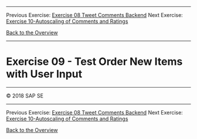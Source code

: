 - - - -
Previous Exercise: [Exercise 08 Tweet Comments Backend](../Exercise-08-Tweet-Comments-Backend) Next Exercise: [Exercise 10-Autoscaling of Comments and Ratings](../Exercise-10-Autoscaling-of-Comments-and-Ratings)

[Back to the Overview](../README.md)
- - - -

# Exercise 09 - Test Order New Items with User Input

- - - -
© 2018 SAP SE
- - - -

Previous Exercise: [Exercise 08 Tweet Comments Backend](../Exercise-08-Tweet-Comments-Backend) Next Exercise: [Exercise 10-Autoscaling of Comments and Ratings](../Exercise-10-Autoscaling-of-Comments-and-Ratings)

[Back to the Overview](../README.md)
